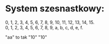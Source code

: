 # System szesnastkowy: #
0, 1, 2, 3, 4, 5, 6, 7, 8, 9, 10, 11, 12, 13, 14, 15.  
0, 1, 2, 3, 4, 5, 6, 7, 8, 9,  a,  b,  c,  d,  e,  f.

"aa" to tak "10" "10" 
